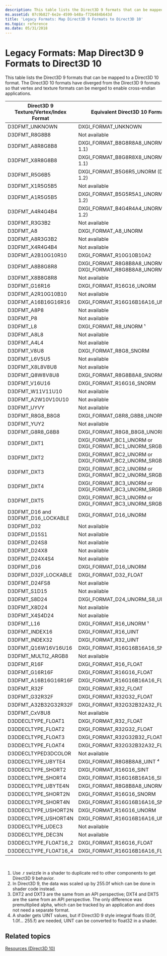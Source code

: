 ```yaml
---
description: This table lists the Direct3D 9 formats that can be mapped to a Direct3D 10 format.
ms.assetid: 07c9b827-6e2e-4599-b48a-f726484b643d
title: 'Legacy Formats: Map Direct3D 9 Formats to Direct3D 10'
ms.topic: reference
ms.date: 05/31/2018
---
```


# Legacy Formats: Map Direct3D 9 Formats to Direct3D 10

This table lists the Direct3D 9 formats that can be mapped to a Direct3D 10 format. The Direct3D 10 formats have diverged from the Direct3D 9 formats so that vertex and texture formats can be merged to enable cross-endian applications.



| Direct3D 9 Texture/Vertex/Index Format | Equivalent Direct3D 10 Format                                        |
|----------------------------------------|----------------------------------------------------------------------|
| D3DFMT\_UNKNOWN                        | DXGI\_FORMAT\_UNKNOWN                                                |
| D3DFMT\_R8G8B8                         | Not available                                                        |
| D3DFMT\_A8R8G8B8                       | DXGI\_FORMAT\_B8G8R8A8\_UNORM (DXGI 1.1)                             |
| D3DFMT\_X8R8G8B8                       | DXGI\_FORMAT\_B8G8R8X8\_UNORM (DXGI 1.1)                             |
| D3DFMT\_R5G6B5                         | DXGI\_FORMAT\_B5G6R5\_UNORM (DXGI 1.2)                               |
| D3DFMT\_X1R5G5B5                       | Not available                                                        |
| D3DFMT\_A1R5G5B5                       | DXGI\_FORMAT\_B5G5R5A1\_UNORM (DXGI 1.2)                             |
| D3DFMT\_A4R4G4B4                       | DXGI\_FORMAT\_B4G4R4A4\_UNORM (DXGI 1.2)                             |
| D3DFMT\_R3G3B2                         | Not available                                                        |
| D3DFMT\_A8                             | DXGI\_FORMAT\_A8\_UNORM                                              |
| D3DFMT\_A8R3G3B2                       | Not available                                                        |
| D3DFMT\_X4R4G4B4                       | Not available                                                        |
| D3DFMT\_A2B10G10R10                    | DXGI\_FORMAT\_R10G10B10A2                                            |
| D3DFMT\_A8B8G8R8                       | DXGI\_FORMAT\_R8G8B8A8\_UNORM or DXGI\_FORMAT\_R8G8B8A8\_UNORM\_SRGB |
| D3DFMT\_X8B8G8R8                       | Not available                                                        |
| D3DFMT\_G16R16                         | DXGI\_FORMAT\_R16G16\_UNORM                                          |
| D3DFMT\_A2R10G10B10                    | Not available                                                        |
| D3DFMT\_A16B16G16R16                   | DXGI\_FORMAT\_R16G16B16A16\_UNORM                                    |
| D3DFMT\_A8P8                           | Not available                                                        |
| D3DFMT\_P8                             | Not available                                                        |
| D3DFMT\_L8                             | DXGI\_FORMAT\_R8\_UNORM ¹                                            |
| D3DFMT\_A8L8                           | Not available                                                        |
| D3DFMT\_A4L4                           | Not available                                                        |
| D3DFMT\_V8U8                           | DXGI\_FORMAT\_R8G8\_SNORM                                            |
| D3DFMT\_L6V5U5                         | Not available                                                        |
| D3DFMT\_X8L8V8U8                       | Not available                                                        |
| D3DFMT\_Q8W8V8U8                       | DXGI\_FORMAT\_R8G8B8A8\_SNORM                                        |
| D3DFMT\_V16U16                         | DXGI\_FORMAT\_R16G16\_SNORM                                          |
| D3DFMT\_W11V11U10                      | Not available                                                        |
| D3DFMT\_A2W10V10U10                    | Not available                                                        |
| D3DFMT\_UYVY                           | Not available                                                        |
| D3DFMT\_R8G8\_B8G8                     | DXGI\_FORMAT\_G8R8\_G8B8\_UNORM ²                                    |
| D3DFMT\_YUY2                           | Not available                                                        |
| D3DFMT\_G8R8\_G8B8                     | DXGI\_FORMAT\_R8G8\_B8G8\_UNORM ²                                    |
| D3DFMT\_DXT1                           | DXGI\_FORMAT\_BC1\_UNORM or DXGI\_FORMAT\_BC1\_UNORM\_SRGB           |
| D3DFMT\_DXT2                           | DXGI\_FORMAT\_BC2\_UNORM or DXGI\_FORMAT\_BC2\_UNORM\_SRGB ³         |
| D3DFMT\_DXT3                           | DXGI\_FORMAT\_BC2\_UNORM or DXGI\_FORMAT\_BC2\_UNORM\_SRGB           |
| D3DFMT\_DXT4                           | DXGI\_FORMAT\_BC3\_UNORM or DXGI\_FORMAT\_BC3\_UNORM\_SRGB ³         |
| D3DFMT\_DXT5                           | DXGI\_FORMAT\_BC3\_UNORM or DXGI\_FORMAT\_BC3\_UNORM\_SRGB           |
| D3DFMT\_D16 and D3DFMT\_D16\_LOCKABLE  | DXGI\_FORMAT\_D16\_UNORM                                             |
| D3DFMT\_D32                            | Not available                                                        |
| D3DFMT\_D15S1                          | Not available                                                        |
| D3DFMT\_D24S8                          | Not available                                                        |
| D3DFMT\_D24X8                          | Not available                                                        |
| D3DFMT\_D24X4S4                        | Not available                                                        |
| D3DFMT\_D16                            | DXGI\_FORMAT\_D16\_UNORM                                             |
| D3DFMT\_D32F\_LOCKABLE                 | DXGI\_FORMAT\_D32\_FLOAT                                             |
| D3DFMT\_D24FS8                         | Not available                                                        |
| D3DFMT\_S1D15                          | Not available                                                        |
| D3DFMT\_S8D24                          | DXGI\_FORMAT\_D24\_UNORM\_S8\_UINT                                   |
| D3DFMT\_X8D24                          | Not available                                                        |
| D3DFMT\_X4S4D24                        | Not available                                                        |
| D3DFMT\_L16                            | DXGI\_FORMAT\_R16\_UNORM ¹                                           |
| D3DFMT\_INDEX16                        | DXGI\_FORMAT\_R16\_UINT                                              |
| D3DFMT\_INDEX32                        | DXGI\_FORMAT\_R32\_UINT                                              |
| D3DFMT\_Q16W16V16U16                   | DXGI\_FORMAT\_R16G16B16A16\_SNORM                                    |
| D3DFMT\_MULTI2\_ARGB8                  | Not available                                                        |
| D3DFMT\_R16F                           | DXGI\_FORMAT\_R16\_FLOAT                                             |
| D3DFMT\_G16R16F                        | DXGI\_FORMAT\_R16G16\_FLOAT                                          |
| D3DFMT\_A16B16G16R16F                  | DXGI\_FORMAT\_R16G16B16A16\_FLOAT                                    |
| D3DFMT\_R32F                           | DXGI\_FORMAT\_R32\_FLOAT                                             |
| D3DFMT\_G32R32F                        | DXGI\_FORMAT\_R32G32\_FLOAT                                          |
| D3DFMT\_A32B32G32R32F                  | DXGI\_FORMAT\_R32G32B32A32\_FLOAT                                    |
| D3DFMT\_CxV8U8                         | Not available                                                        |
| D3DDECLTYPE\_FLOAT1                    | DXGI\_FORMAT\_R32\_FLOAT                                             |
| D3DDECLTYPE\_FLOAT2                    | DXGI\_FORMAT\_R32G32\_FLOAT                                          |
| D3DDECLTYPE\_FLOAT3                    | DXGI\_FORMAT\_R32G32B32\_FLOAT                                       |
| D3DDECLTYPE\_FLOAT4                    | DXGI\_FORMAT\_R32G32B32A32\_FLOAT                                    |
| D3DDECLTYPED3DCOLOR                    | Not available                                                        |
| D3DDECLTYPE\_UBYTE4                    | DXGI\_FORMAT\_R8G8B8A8\_UINT ⁴                                       |
| D3DDECLTYPE\_SHORT2                    | DXGI\_FORMAT\_R16G16\_SINT                                           |
| D3DDECLTYPE\_SHORT4                    | DXGI\_FORMAT\_R16G16B16A16\_SINT                                     |
| D3DDECLTYPE\_UBYTE4N                   | DXGI\_FORMAT\_R8G8B8A8\_UNORM                                        |
| D3DDECLTYPE\_SHORT2N                   | DXGI\_FORMAT\_R16G16\_SNORM                                          |
| D3DDECLTYPE\_SHORT4N                   | DXGI\_FORMAT\_R16G16B16A16\_SNORM                                    |
| D3DDECLTYPE\_USHORT2N                  | DXGI\_FORMAT\_R16G16\_UNORM                                          |
| D3DDECLTYPE\_USHORT4N                  | DXGI\_FORMAT\_R16G16B16A16\_UNORM                                    |
| D3DDECLTYPE\_UDEC3                     | Not available                                                        |
| D3DDECLTYPE\_DEC3N                     | Not available                                                        |
| D3DDECLTYPE\_FLOAT16\_2                | DXGI\_FORMAT\_R16G16\_FLOAT                                          |
| D3DDECLTYPE\_FLOAT16\_4                | DXGI\_FORMAT\_R16G16B16A16\_FLOAT                                    |



 

1.  Use .r swizzle in a shader to duplicate red to other components to get Direct3D 9 behavior.
2.  In Direct3D 9, the data was scaled up by 255.0f which can be done in shader code instead.
3.  DXT2 and DXT3 are the same from an API perspective; DXT4 and DXT5 are the same from an API perspective. The only difference was premultiplied alpha, which can be tracked by an application and does not need a separate format.
4.  A shader gets UINT values, but if Direct3D 9 style integral floats (0.0f, 1.0f... 255.f) are needed, UINT can be converted to float32 in a shader.

## Related topics

<dl> <dt>

[Resources (Direct3D 10)](d3d10-graphics-programming-guide-resources.md)
</dt> </dl>

 

 



